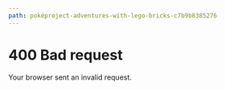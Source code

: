 ```yaml
---
path: poképroject-adventures-with-lego-bricks-c7b9b8385276
---
```

# 400 Bad request

Your browser sent an invalid request.